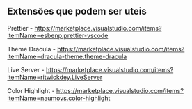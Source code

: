 ## Extensões que podem ser uteis

Prettier - https://marketplace.visualstudio.com/items?itemName=esbenp.prettier-vscode

Theme Dracula - https://marketplace.visualstudio.com/items?itemName=dracula-theme.theme-dracula

Live Server - https://marketplace.visualstudio.com/items?itemName=ritwickdey.LiveServer

Color Highlight - https://marketplace.visualstudio.com/items?itemName=naumovs.color-highlight
